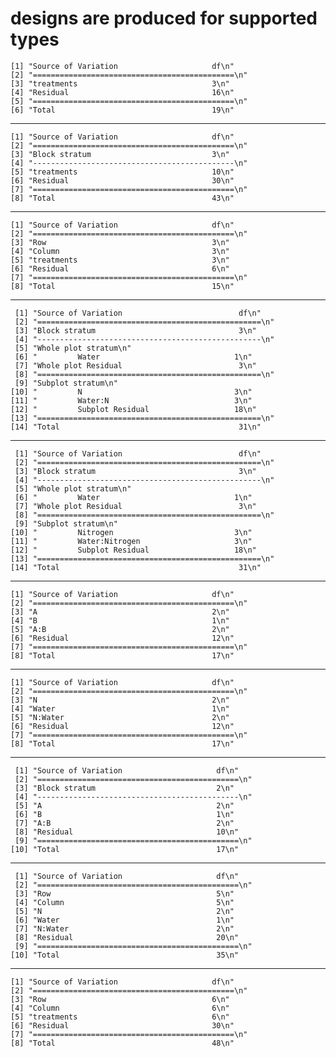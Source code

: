 # designs are produced for supported types

    [1] "Source of Variation                     df\n"   
    [2] "=============================================\n"
    [3] "treatments                              3\n"    
    [4] "Residual                                16\n"   
    [5] "=============================================\n"
    [6] "Total                                   19\n"   

---

    [1] "Source of Variation                     df\n"   
    [2] "=============================================\n"
    [3] "Block stratum                           3\n"    
    [4] "---------------------------------------------\n"
    [5] "treatments                              10\n"   
    [6] "Residual                                30\n"   
    [7] "=============================================\n"
    [8] "Total                                   43\n"   

---

    [1] "Source of Variation                     df\n"   
    [2] "=============================================\n"
    [3] "Row                                     3\n"    
    [4] "Column                                  3\n"    
    [5] "treatments                              3\n"    
    [6] "Residual                                6\n"    
    [7] "=============================================\n"
    [8] "Total                                   15\n"   

---

     [1] "Source of Variation                          df\n"   
     [2] "==================================================\n"
     [3] "Block stratum                                3\n"    
     [4] "--------------------------------------------------\n"
     [5] "Whole plot stratum\n"                                
     [6] "         Water                              1\n"     
     [7] "Whole plot Residual                          3\n"    
     [8] "==================================================\n"
     [9] "Subplot stratum\n"                                   
    [10] "         N                                  3\n"     
    [11] "         Water:N                            3\n"     
    [12] "         Subplot Residual                   18\n"    
    [13] "==================================================\n"
    [14] "Total                                        31\n"   

---

     [1] "Source of Variation                          df\n"   
     [2] "==================================================\n"
     [3] "Block stratum                                3\n"    
     [4] "--------------------------------------------------\n"
     [5] "Whole plot stratum\n"                                
     [6] "         Water                              1\n"     
     [7] "Whole plot Residual                          3\n"    
     [8] "==================================================\n"
     [9] "Subplot stratum\n"                                   
    [10] "         Nitrogen                           3\n"     
    [11] "         Water:Nitrogen                     3\n"     
    [12] "         Subplot Residual                   18\n"    
    [13] "==================================================\n"
    [14] "Total                                        31\n"   

---

    [1] "Source of Variation                     df\n"   
    [2] "=============================================\n"
    [3] "A                                       2\n"    
    [4] "B                                       1\n"    
    [5] "A:B                                     2\n"    
    [6] "Residual                                12\n"   
    [7] "=============================================\n"
    [8] "Total                                   17\n"   

---

    [1] "Source of Variation                     df\n"   
    [2] "=============================================\n"
    [3] "N                                       2\n"    
    [4] "Water                                   1\n"    
    [5] "N:Water                                 2\n"    
    [6] "Residual                                12\n"   
    [7] "=============================================\n"
    [8] "Total                                   17\n"   

---

     [1] "Source of Variation                     df\n"   
     [2] "=============================================\n"
     [3] "Block stratum                           2\n"    
     [4] "---------------------------------------------\n"
     [5] "A                                       2\n"    
     [6] "B                                       1\n"    
     [7] "A:B                                     2\n"    
     [8] "Residual                                10\n"   
     [9] "=============================================\n"
    [10] "Total                                   17\n"   

---

     [1] "Source of Variation                     df\n"   
     [2] "=============================================\n"
     [3] "Row                                     5\n"    
     [4] "Column                                  5\n"    
     [5] "N                                       2\n"    
     [6] "Water                                   1\n"    
     [7] "N:Water                                 2\n"    
     [8] "Residual                                20\n"   
     [9] "=============================================\n"
    [10] "Total                                   35\n"   

---

    [1] "Source of Variation                     df\n"   
    [2] "=============================================\n"
    [3] "Row                                     6\n"    
    [4] "Column                                  6\n"    
    [5] "treatments                              6\n"    
    [6] "Residual                                30\n"   
    [7] "=============================================\n"
    [8] "Total                                   48\n"   

